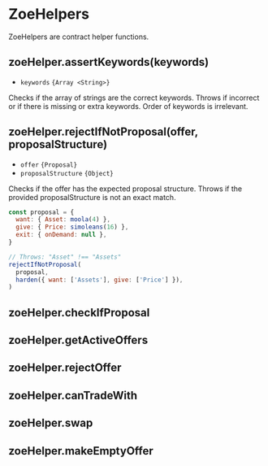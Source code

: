 # ZoeHelpers

ZoeHelpers are contract helper functions.

## zoeHelper.assertKeywords(keywords)
- `keywords` `{Array <String>}`

Checks if the array of strings are the correct keywords. Throws if incorrect or if there is missing or extra keywords. Order of keywords is irrelevant.

## zoeHelper.rejectIfNotProposal(offer, proposalStructure)
- `offer` `{Proposal}`
- `proposalStructure` `{Object}`

Checks if the offer has the expected proposal structure. Throws if the provided proposalStructure is not an exact match.

```js
const proposal = {
  want: { Asset: moola(4) },
  give: { Price: simoleans(16) },
  exit: { onDemand: null },
}

// Throws: "Asset" !== "Assets"
rejectIfNotProposal(
  proposal,
  harden({ want: ['Assets'], give: ['Price'] }),
)
```

## zoeHelper.checkIfProposal
## zoeHelper.getActiveOffers
## zoeHelper.rejectOffer
## zoeHelper.canTradeWith
## zoeHelper.swap
## zoeHelper.makeEmptyOffer